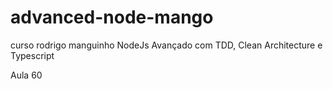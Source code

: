# advanced-node-mango
curso rodrigo manguinho NodeJs Avançado com TDD, Clean Architecture e Typescript

Aula 60
